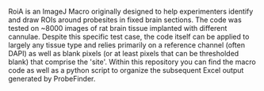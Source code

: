 RoiA is an ImageJ Macro originally designed to help experimenters identify and draw ROIs around probesites in fixed brain sections. The code was tested on ~8000
images of rat brain tissue implanted with different cannulae. Despite this specific test case, the code itself can be applied to largely any tissue type and relies primarily
on a reference channel (often DAPI) as well as blank pixels (or at least pixels that can be thresholded blank) that comprise the 'site'. Within this repository you can find the 
macro code as well as a python script to organize the subsequent Excel output generated by ProbeFinder.
